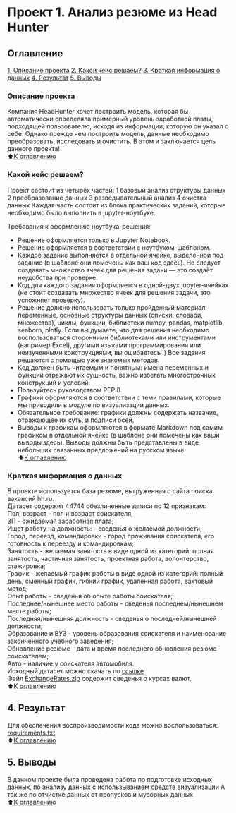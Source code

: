 # Проект 1. Анализ резюме из Head Hunter

## Оглавление
[1. Описание проекта](https://github.com/PavelLavr/sf_data_science/blob/main/project_1/README.md#%D0%BE%D0%BF%D0%B8%D1%81%D0%B0%D0%BD%D0%B8%D0%B5-%D0%BF%D1%80%D0%BE%D0%B5%D0%BA%D1%82%D0%B0)
[2. Какой кейс решаем?](https://github.com/PavelLavr/sf_data_science/blob/main/project_1/README.md#%D0%BA%D0%B0%D0%BA%D0%BE%D0%B9-%D0%BA%D0%B5%D0%B9%D1%81-%D1%80%D0%B5%D1%88%D0%B0%D0%B5%D0%BC)
[3. Краткая информация о данных](https://github.com/PavelLavr/sf_data_science/blob/main/project_1/README.md#%D0%BA%D1%80%D0%B0%D1%82%D0%BA%D0%B0%D1%8F-%D0%B8%D0%BD%D1%84%D0%BE%D1%80%D0%BC%D0%B0%D1%86%D0%B8%D1%8F-%D0%BE-%D0%B4%D0%B0%D0%BD%D0%BD%D1%8B%D1%85v)
[4. Результат](https://github.com/PavelLavr/sf_data_science/blob/main/project_1/README.md#4-%D1%80%D0%B5%D0%B7%D1%83%D0%BB%D1%8C%D1%82%D0%B0%D1%82)
[5. Выводы](https://github.com/PavelLavr/sf_data_science/blob/main/project_1/README.md#5-%D0%B2%D1%8B%D0%B2%D0%BE%D0%B4%D1%8B)

### Описание проекта

 Компания HeadHunter хочет построить модель, которая бы автоматически определяла примерный уровень заработной платы, подходящей пользователю, исходя из информации, которую он указал о себе. Однако прежде чем построить модель, данные необходимо преобразовать, исследовать и очистить. В этом и заключается цель данного проекта!     
 :arrow_up:[К оглавлению](https://github.com/PavelLavr/sf_data_science/blob/main/project_1/README.md#%D0%BE%D0%B3%D0%BB%D0%B0%D0%B2%D0%BB%D0%B5%D0%BD%D0%B8%D0%B5)      


### Какой кейс решаем?

Проект состоит из четырёх частей:
1 базовый анализ структуры данных
2 преобразование данных
3 разведывательный анализ
4 очистка данных
Каждая часть состоит из блока практических заданий, которые необходимо было выполнить в jupyter-ноутбуке.      

Требования к оформлению ноутбука-решения:
* Решение оформляется только в Jupyter Notebook.
* Решение оформляется в соответствии с ноутбуком-шаблоном.
* Каждое задание выполняется в отдельной ячейке, выделенной под задание (в шаблоне они помечены как ваш код здесь). Не следует создавать множество ячеек для решения задачи — это создаёт неудобства при проверке.
* Код для каждого задания оформляется в одной-двух jupyter-ячейках (не стоит создавать множество ячеек для решения задачи, это усложняет проверку).
* Решение должно использовать только пройденный материал: переменные, основные структуры данных (списки, словари, множества), циклы, функции, библиотеки numpy, pandas, matplotlib, seaborn, plotly. Если вы думаете, что для решения необходимо воспользоваться сторонними библиотеками или инструментами (например Excel), другими языками программирования или неизученными конструкциями, вы ошибаетесь :) Все задания решаются с помощью уже знакомых методов.
* Код должен быть читаемым и понятным: имена переменных и функций отражают их сущность, важно избегать многострочных конструкций и условий.
* Пользуйтесь руководством PEP 8.
* Графики оформляются в соответствии с теми правилами, которые мы приводили в модуле по визуализации данных.
* Обязательное требование: графики должны содержать название, отражающее их суть, и подписи осей.
* Выводы к графикам оформляются в формате Markdown под самим графиком в отдельной ячейке (в шаблоне они помечены как ваши выводы здесь). Выводы должны быть представлены в виде небольших связанных предложений на русском языке.        
:arrow_up:[К оглавлению](https://github.com/PavelLavr/sf_data_science/blob/main/project_1/README.md#%D0%BE%D0%B3%D0%BB%D0%B0%D0%B2%D0%BB%D0%B5%D0%BD%D0%B8%D0%B5)      


### Краткая информация о данных

В проекте используется база резюме, выгруженная с сайта поиска вакансий hh.ru.        
Датасет содержит 44744 обезличенные записи по 12 признакам:                     
Пол, возраст - пол и возраст соискателя;                    
ЗП - ожидаемая заработная плата;                                      
Ищет работу на должность: - сведенья о желаемой должности;                 
Город, переезд, командировки - город проживания соискателя, его готовность к переезду и командировкам;              
Занятость - желаемая занятость в виде одной из категорий: полная занятость, частичная занятость, проектная работа, волонтерство, стажировка;                    
График - желаемый график работы в виде одной из категорий: полный день, сменный график, гибкий график, удаленная работа, вахтовый метод;                           
Опыт работы - сведенья об опыте работы соискателя;             
Последнее/нынешнее место работы - сведенья последнем/нынешнем месте работы;              
Последняя/нынешняя должность - сведенья о последней/нынешней должности;             
Образование и ВУЗ - уровень образования соискателя и наименование законченного учебного заведения;               
Обновление резюме - дата и время последнего обновления резюме соискателем;             
Авто - наличие у соискателя автомобиля.             
Исходный датасет можно скачать по [ссылке](https://drive.google.com/file/d/1Kb78mAWYKcYlellTGhIjPI-bCcKbGuTn/view?usp=sharing)     
Файл [ExchangeRates.zip](https://github.com/PavelLavr/sf_data_science/blob/main/project_1/ExchangeRates%20.zip) содержит сведенья о курсах валют.           
:arrow_up:[К оглавлению](https://github.com/PavelLavr/sf_data_science/blob/main/project_1/README.md#%D0%BE%D0%B3%D0%BB%D0%B0%D0%B2%D0%BB%D0%B5%D0%BD%D0%B8%D0%B5)        


## 4. Результат


Для обеспечения воспроизводимости кода можно воспользоваться: [requirements.txt](https://github.com/PavelLavr/sf_data_science/tree/main/project_1/requirements.txt).                
:arrow_up:[К оглавлению](https://github.com/PavelLavr/sf_data_science/blob/main/project_1/README.md#%D0%BE%D0%B3%D0%BB%D0%B0%D0%B2%D0%BB%D0%B5%D0%BD%D0%B8%D0%B5)         


## 5. Выводы

В данном проекте была проведена работа по подготовке исходных данных, по анализу данных с использыванием средств визуализации
А так же по отчистке данных от пропусков и мусорных данных                  
:arrow_up:[К оглавлению](https://github.com/PavelLavr/sf_data_science/blob/main/project_1/README.md#%D0%BE%D0%B3%D0%BB%D0%B0%D0%B2%D0%BB%D0%B5%D0%BD%D0%B8%D0%B5)   